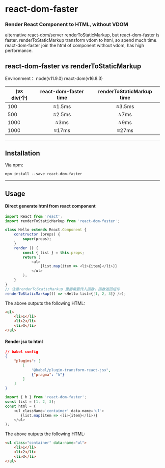 # react-dom-faster

### **Render React Component to HTML, without VDOM**
alternative react-dom/server renderToStaticMarkup, but react-dom-faster is faster.
renderToStaticMarkup transform vdom to html, so spend much time.
react-dom-faster join the html of component without vdom, has high performance.

## react-dom-faster vs renderToStaticMarkup
Environment： node(v11.9.0) react-dom(v16.8.3)

| jsx div(个) |  react-dom-faster time | renderToStaticMarkup time |
| ------ | :------: | :------: |
| 100 | ≈1.5ms | ≈3.5ms |
| 500 | ≈2.5ms | ≈7ms |
| 1000 | ≈3ms | ≈9ms |
| 1000 | ≈17ms | ≈27ms |

---

## Installation
Via npm:

`npm install --save react-dom-faster`

---

## Usage

#### Direct generate html from react component

```js
import React from 'react';
import renderToStaticMarkup from 'react-dom-faster';

class Hello extends React.Component {
    constructor (props) {
        super(props);
    }
    render () {
        const { list } = this.props;
        return (
            <ul>
                {list.map(item => <li>{item}</li>)}
            </ul>
        );
    }
}
// 注意renderToStaticMarkup 里面需要传入函数，函数返回组件
renderToStaticMarkup(() => <Hello list={[1, 2, 3]} />);
```
The above outputs the following HTML:
```html
<ul>
    <li>1</li>
    <li>2</li>
    <li>3</li>
</ul>
```

#### Render jsx to html
```json
// babel config
{
    "plugins": [
        [
            "@babel/plugin-transform-react-jsx",
            {"pragma": "h"}
        ]
    ]
}
```
```js
import { h } from 'react-dom-faster';
const list = [1, 2, 3];
const html = (
    <ul className='container' data-name='ul'>
       {list.map(item => <li>{item}</li>)}
    </ul>
);

```
The above outputs the following HTML:
```html
<ul class="container" data-name="ul">
    <li>1</li>
    <li>2</li>
    <li>3</li>
</ul>
```


